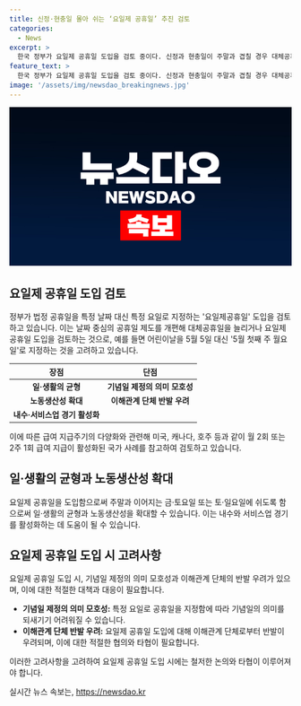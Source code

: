 ```yaml
---
title: 신정·현충일 몰아 쉬는 ‘요일제 공휴일’ 추진 검토
categories:
  - News
excerpt: >
  한국 정부가 요일제 공휴일 도입을 검토 중이다. 신정과 현충일이 주말과 겹칠 경우 대체공휴일을 지정하는 방안도 추진 중이며, 급여 지급주기 역시 주 1회 또는 월 2회로 다양화하는 방법 또한 검토 중이다. 이러한 변화가 노동생산성과 생활의 균형에 도움이 될 것으로 기대되며, 미국이나 캐나다와 같이 월 2회 또는 2주 1회의 급여 지급 방식을 참고하고 있다. 이러한 변화에 대한 반론도 있으나, 2026년부터 시행될 예정이다.
feature_text: >
  한국 정부가 요일제 공휴일 도입을 검토 중이다. 신정과 현충일이 주말과 겹칠 경우 대체공휴일을 지정하는 방안도 추진 중이며, 급여 지급주기 역시 주 1회 또는 월 2회로 다양화하는 방법 또한 검토 중이다. 이러한 변화가 노동생산성과 생활의 균형에 도움이 될 것으로 기대되며, 미국이나 캐나다와 같이 월 2회 또는 2주 1회의 급여 지급 방식을 참고하고 있다. 이러한 변화에 대한 반론도 있으나, 2026년부터 시행될 예정이다.
image: '/assets/img/newsdao_breakingnews.jpg'
---
```


<p><img src="/assets/img/newsdao_breakingnews.jpg" alt="cryptoinkorea 속보" /></p>

<h2 data-ke-size="size26">요일제 공휴일 도입 검토</h2>

<p data-ke-size="size16">정부가 법정 공휴일을 특정 날짜 대신 특정 요일로 지정하는 '요일제공휴일' 도입을 검토하고 있습니다. 이는 날짜 중심의 공휴일 제도를 개편해 대체공휴일을 늘리거나 요일제 공휴일 도입을 검토하는 것으로, 예를 들면 어린이날을 5월 5일 대신 '5월 첫째 주 월요일'로 지정하는 것을 고려하고 있습니다.</p>

<table>
<thead>
<tr>
<th>장점</th>
<th>단점</th>
</tr>
</thead>
<tbody>
<tr>
<td style="text-align: center; height: 17px;"><b>일·생활의 균형</b></td>
<td style="text-align: center; height: 17px;"><b>기념일 제정의 의미 모호성</b></td>
</tr>
<tr>
<td style="text-align: center; height: 17px;"><b>노동생산성 확대</b></td>
<td style="text-align: center; height: 17px;"><b>이해관계 단체 반발 우려</b></td>
</tr>
<tr>
<td style="text-align: center; height: 17px;"><b>내수·서비스업 경기 활성화</b></td>
<td style="text-align: center; height: 17px;"><b></b></td>
</tr>
</tbody>
</table>

<p data-ke-size="size16">이에 따른 급여 지급주기의 다양화와 관련해 미국, 캐나다, 호주 등과 같이 월 2회 또는 2주 1회 급여 지급이 활성화된 국가 사례를 참고하여 검토하고 있습니다.</p>

<h2 data-ke-size="size26">일·생활의 균형과 노동생산성 확대</h2>

<p data-ke-size="size16">요일제 공휴일을 도입함으로써 주말과 이어지는 금·토요일 또는 토·일요일에 쉬도록 함으로써 일·생활의 균형과 노동생산성을 확대할 수 있습니다. 이는 내수와 서비스업 경기를 활성화하는 데 도움이 될 수 있습니다.</p>

<h2 data-ke-size="size26">요일제 공휴일 도입 시 고려사항</h2>

<p data-ke-size="size16">요일제 공휴일 도입 시, 기념일 제정의 의미 모호성과 이해관계 단체의 반발 우려가 있으며, 이에 대한 적절한 대책과 대응이 필요합니다.</p>

<ul>
<li><b>기념일 제정의 의미 모호성:</b> 특정 요일로 공휴일을 지정함에 따라 기념일의 의미를 되새기기 어려워질 수 있습니다.</li>
<li><b>이해관계 단체 반발 우려:</b> 요일제 공휴일 도입에 대해 이해관계 단체로부터 반발이 우려되며, 이에 대한 적절한 협의와 타협이 필요합니다.</li>
</ul>

<p data-ke-size="size16">이러한 고려사항을 고려하여 요일제 공휴일 도입 시에는 철저한 논의와 타협이 이루어져야 합니다.</p>
실시간 뉴스 속보는, <a href="https://newsdao.kr" rel="dofollow">https://newsdao.kr</a>



